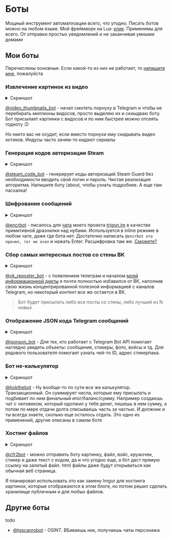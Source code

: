 # Боты

Мощный инструмент автоматизации всего, что угодно. Писать ботов можно на любом языке. Мой фреймворк на Lua: [клик](https://git.io/ggram). Применимы для всего. От отправки простых уведомлений и не заканчивая умными домами

## Мои боты

Перечислены основные. Если какой-то из них не работает, то [напишите мне](/about), пожалуйста


### Извлечение картинок из видео

<details>
<summary>Скриншот</summary>

![screenshot_2022-06-14_22.38.58@2x](https://i.imgur.com/TE5u6bS.png)

</details>

[@video\_thumbnails\_bot](https://t.me/video_thumbnails_bot) - начал смотеть порнуху в Telegram и чтобы не перебирать миллионы видосов, просто выделяю их и скиыдваю боту. Бот присылает картинки с видосов и по ним быстрее можно отсеять годноту :D

Но никто вас не осудит, если вместо порнухи ему скидывать видео котиков. Индусы часто зачем-то кидают сериалы


### Генерация кодов авторизации Steam

<details>
<summary>Скриншот</summary>

![screenshot_2022-06-14_22.37.11@2x](https://i.imgur.com/VsNroU6.png)

</details>

[@steam\_code\_bot](/steam-telegram-authenticator) - генерирует коды авторизаций Steam Guard без необходимости вводить свой логин и пароль. Чистая реализация алгоритма. Напишите боту /about, чтобы узнать подробнее. А еще там пасхалка!


### Шифрование сообщений

<details>
<summary>Скриншот</summary>

![screenshot_2022-06-14_22.36.13@2x](https://i.imgur.com/KRmqzGY.png)

</details>

[@encrbot](https://t.me/encrbot) - писалось для [чата](https://t.me/trigon_chat) моего проекта [trigon.im](https://trigon.im) в качестве примитивной дразнилки над нубами. Используется в inline режиме в любом чате, даже где бота нет. Достаточно написать `@encrbot кто прочел, тот не осел` и нажать Enter. Расшифровка там же. [Сможете?](https://pastebin.com/Yujky1pZ)


### Сбор самых интересных постов со стены ВК

<details>
<summary>Скриншот</summary>

![screenshot_2022-06-14_22.30.55@2x](https://i.imgur.com/y1nPujL.jpg)

</details>

[@vk\_reposter\_bot](https://t.me/vk_reposter_bot) - с появлением телеграм и началом [моей информационной диеты](https://t.me/boxie/23) я почти полностью избавился от ВК, наполнив свою жизнь концентрированной полезной информацией с каналов Telegram, но некоторый контент все же остается в ВК.

> Бот будет присылать либо все посты со стены, либо лучший из N новых

### Отображение JSON кода Telegram сообщений

<details>
<summary>Скриншот</summary>

![screenshot_2022-06-14_22.42.02@2x](https://i.imgur.com/OtytKak.png)

</details>

[@jsonson\_bot](https://t.me/jsonson_bot) - Для тех, кто работает с Telegram Bot API помогает наглядно увидеть объекты: сообщения, стикеры, фото, войсы и тд. Для рядового пользователя помогает узнать чей-то ID, адрес стикерпака.

### Бот не-калькулятор

<details>
<summary>Скриншот</summary>

![screenshot_2022-06-14_22.43.38@2x](https://i.imgur.com/gCnctAr.png)

</details>

[@hokthebot](https://t.me/hokthebot) - Ну вообще-то по сути все же калькулятор. Транзакционный. Он суммирует числа, которые ему присылать и подбивает по ним финальный итог/баланс/сумму. Например создаешь чат с человеком, который одолжил у тебя денег, пишешь в нем сумму, а потом по мере отдачи долга списываешь часть за частью. И должник и ты всегда знаете, сколько еще осталось отдать. Это одно из применений, другие описаны в самом боте

### Хостинг файлов

<details>
<summary>Скриншот</summary>

![img](https://file.def.pm/L00S3aSj.png)

</details>

[@cfr2bot](https://t.me/cfr2bot) - можно отправить боту картинку, файл, войс, кружочек, стикер и даже текст с кодом, да и что угодно еще, а бот даст прямую ссылку на залитый файл. html файлы даже будут открываться как обычная веб страница.

Я планировал использовать это как замену Imgur для хостинга картинок, которые отображаются в этом блоге, но потом решил сделать хранилище публичным и для любых файлов.



## Другие боты

todo

- [@tgscanrobot](https://t.me/tgscanrobot) - OSINT. ВБиваешь ник, получаешь чаты персонажа
